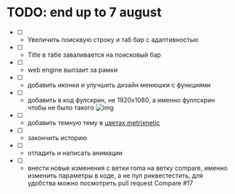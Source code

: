 # TODO: end up to 7 august
- [ ] - Увеличить поисквую строку и таб бар с адаптивностью 
- [ ] - Title в табе заваливается на поисковый бар
- [ ] - web engine вылзаит за рамки
- [ ] - добавить иконки и улучшить дизайн менюшки с функциями
- [ ] - добавить в код фулскрин, не 1920x1080, а именно фуллскрин чтобы не было такого ![img](https://i.imgur.com/U92fdxm.jpg)
- [ ] - добавить темную тему в [цветах metrixnetic](https://www.figma.com/file/UUNjVZdXsobcCHt6T2NT9dt2/Personal-Colors?node-id=0%3A1)
- [ ] - закончить историю
- [ ] - отладить и написать анимации
- [ ] - внести новые изменения с ветки roma на ветку compare, именно изменить параметры в коде, а не пул риквестестить, для удобства можно посмотреть pull request Compare #17
